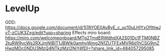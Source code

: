 # LevelUp

GDD: https://docs.google.com/document/d/1I7AYOE0AvByE_c_uc10uLHlYxOfIttwJvT-zCUK3Zxg/edit?usp=sharing
Effects miro board: https://miro.com/welcomeonboard/MTg2TmdERWdhdXA2S01Dc1FTM0NBZ2tuRW9ycWs2RXJmNlBIT1JBWlk0amhyWmg2N1ZUTFExMVR6d1hCSG9mZHwzMDc0NDU3MzQ4NTkzMzI2NjY4fDI=?share_link_id=484057295085
